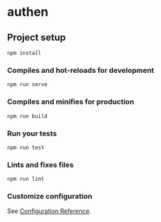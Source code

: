 # authen

## Project setup
```
npm install
```

### Compiles and hot-reloads for development
```
npm run serve
```

### Compiles and minifies for production
```
npm run build
```

### Run your tests
```-
npm run test
```

### Lints and fixes files
```
npm run lint
```

### Customize configuration
See [Configuration Reference](https://cli.vuejs.org/config/).
